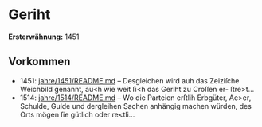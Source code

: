 # Geriht

**Ersterwähnung:** 1451

## Vorkommen
- 1451: [jahre/1451/README.md](../jahre/1451/README.md) – Desgleichen wird auh das Zeiziſche Weichbild
genannt, au<h wie weit ſi<h das Geriht zu Croſſen er-
ſtre>t...
- 1514: [jahre/1514/README.md](../jahre/1514/README.md) – Wo
die Parteien erſtlih Erbgüter, Ae>er, Schulde, Gulde und
dergleihen Sachen anhängig machen würden, des Orts
mögen ſie gütlich oder re<tli...
